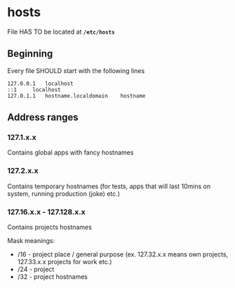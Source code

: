 
# hosts 

File HAS TO be located at **`/etc/hosts`**

## Beginning
Every file SHOULD start with the following lines

```
127.0.0.1	localhost
::1		localhost
127.0.1.1	hostname.localdomain	hostname
```

## Address ranges

### 127.1.x.x
Contains global apps with fancy hostnames

### 127.2.x.x
Contains temporary hostnames (for tests, apps that will last 10mins on system, running production (joke) etc.)

### 127.16.x.x - 127.128.x.x
Contains projects hostnames

Mask meanings:

- /16 - project place / general purpose (ex. 127.32.x.x means own projects, 127.33.x.x projects for work etc.)
- /24 - project
- /32 - project hostnames

